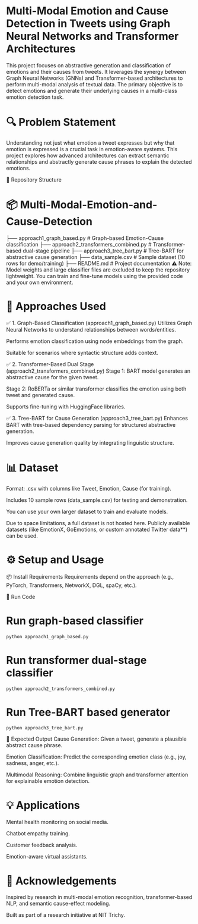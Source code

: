 # Multi-Modal Emotion and Cause Detection in Tweets using Graph Neural Networks and Transformer Architectures

This project focuses on abstractive generation and classification of emotions and their causes from tweets. It leverages the synergy between Graph Neural Networks (GNNs) and Transformer-based architectures to perform multi-modal analysis of textual data. The primary objective is to detect emotions and generate their underlying causes in a multi-class emotion detection task.

# 🔍 Problem Statement
Understanding not just what emotion a tweet expresses but why that emotion is expressed is a crucial task in emotion-aware systems. This project explores how advanced architectures can extract semantic relationships and abstractly generate cause phrases to explain the detected emotions.

📁 Repository Structure

# 📦 Multi-Modal-Emotion-and-Cause-Detection

├── approach1_graph_based.py             # Graph-based Emotion-Cause classification
├── approach2_transformers_combined.py  # Transformer-based dual-stage pipeline
├── approach3_tree_bart.py              # Tree-BART for abstractive cause generation
├── data_sample.csv                     # Sample dataset (10 rows for demo/training)
├── README.md                           # Project documentation 
⚠️ Note: Model weights and large classifier files are excluded to keep the repository lightweight. You can train and fine-tune models using the provided code and your own environment.

# 🧠 Approaches Used
✅ 1. Graph-Based Classification (approach1_graph_based.py)
Utilizes Graph Neural Networks to understand relationships between words/entities.

Performs emotion classification using node embeddings from the graph.

Suitable for scenarios where syntactic structure adds context.

✅ 2. Transformer-Based Dual Stage (approach2_transformers_combined.py)
Stage 1: BART model generates an abstractive cause for the given tweet.

Stage 2: RoBERTa or similar transformer classifies the emotion using both tweet and generated cause.

Supports fine-tuning with HuggingFace libraries.

✅ 3. Tree-BART for Cause Generation (approach3_tree_bart.py)
Enhances BART with tree-based dependency parsing for structured abstractive generation.

Improves cause generation quality by integrating linguistic structure.

# 📊 Dataset
Format: .csv with columns like Tweet, Emotion, Cause (for training).

Includes 10 sample rows (data_sample.csv) for testing and demonstration.

You can use your own larger dataset to train and evaluate models.

Due to space limitations, a full dataset is not hosted here. Publicly available datasets (like EmotionX, GoEmotions, or custom annotated Twitter data**) can be used.

# ⚙️ Setup and Usage
📦 Install Requirements
Requirements depend on the approach (e.g., PyTorch, Transformers, NetworkX, DGL, spaCy, etc.).

🚀 Run Code

# Run graph-based classifier
    python approach1_graph_based.py

# Run transformer dual-stage classifier
    python approach2_transformers_combined.py

# Run Tree-BART based generator
    python approach3_tree_bart.py
🏁 Expected Output
Cause Generation: Given a tweet, generate a plausible abstract cause phrase.

Emotion Classification: Predict the corresponding emotion class (e.g., joy, sadness, anger, etc.).

Multimodal Reasoning: Combine linguistic graph and transformer attention for explainable emotion detection.

# 💡 Applications
Mental health monitoring on social media.

Chatbot empathy training.

Customer feedback analysis.

Emotion-aware virtual assistants.


# 🙌 Acknowledgements
Inspired by research in multi-modal emotion recognition, transformer-based NLP, and semantic cause-effect modeling.

Built as part of a research initiative at NIT Trichy.

